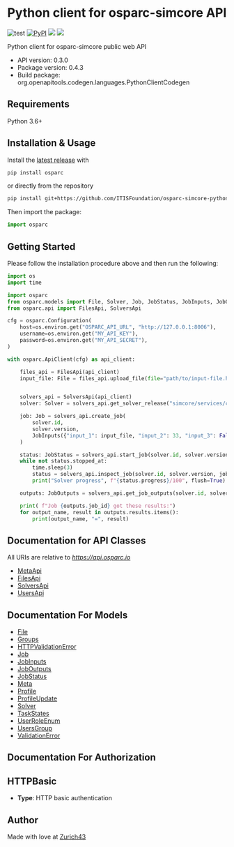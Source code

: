 # Python client for osparc-simcore API

![test](https://github.com/ITISFoundation/osparc-simcore-python-client/workflows/test/badge.svg)
[![PyPI](https://img.shields.io/pypi/v/osparc)](https://pypi.org/project/osparc/)
[![](https://img.shields.io/pypi/status/osparc)](https://pypi.org/project/osparc/)
[![](https://img.shields.io/pypi/l/osparc)](https://pypi.org/project/osparc/)


<!--
TODO: activate when service is up and running in production
[![codecov](https://codecov.io/gh/ITISFoundation/osparc-simcore-python-client/branch/master/graph/badge.svg)](https://codecov.io/gh/ITISFoundation/osparc-simcore-python-client) -->


Python client for osparc-simcore public web API

- API version: 0.3.0
- Package version: 0.4.3
- Build package: org.openapitools.codegen.languages.PythonClientCodegen

## Requirements

Python 3.6+

## Installation & Usage

Install the [latest release](https://github.com/ITISFoundation/osparc-simcore-python-client/releases) with

```sh
pip install osparc
```
or directly from the repository
```sh
pip install git+https://github.com/ITISFoundation/osparc-simcore-python-client.git
```

Then import the package:

```python
import osparc
```

## Getting Started

Please follow the installation procedure above and then run the following:

```python
import os
import time

import osparc
from osparc.models import File, Solver, Job, JobStatus, JobInputs, JobOutputs
from osparc.api import FilesApi, SolversApi

cfg = osparc.Configuration(
    host=os.environ.get("OSPARC_API_URL", "http://127.0.0.1:8006"),
    username=os.environ.get("MY_API_KEY"),
    password=os.environ.get("MY_API_SECRET"),
)

with osparc.ApiClient(cfg) as api_client:

    files_api = FilesApi(api_client)
    input_file: File = files_api.upload_file(file="path/to/input-file.h5")


    solvers_api = SolversApi(api_client)
    solver: Solver = solvers_api.get_solver_release("simcore/services/comp/isolve", "1.2.3")

    job: Job = solvers_api.create_job(
        solver.id,
        solver.version,
        JobInputs({"input_1": input_file, "input_2": 33, "input_3": False}),
    )

    status: JobStatus = solvers_api.start_job(solver.id, solver.version, job.id)
    while not status.stopped_at:
        time.sleep(3)
        status = solvers_api.inspect_job(solver.id, solver.version, job.id)
        print("Solver progress", f"{status.progress}/100", flush=True)

    outputs: JobOutputs = solvers_api.get_job_outputs(solver.id, solver.version, job.id)

    print( f"Job {outputs.job_id} got these results:")
    for output_name, result in outputs.results.items():
        print(output_name, "=", result)

```

## Documentation for API Classes

All URIs are relative to *https://api.osparc.io*

- [MetaApi](docs/md/MetaApi.md)
- [FilesApi](docs/md/FilesApi.md)
- [SolversApi](docs/md/SolversApi.md)
- [UsersApi](docs/md/UsersApi.md)


## Documentation For Models

 - [File](docs/md/File.md)
 - [Groups](docs/md/Groups.md)
 - [HTTPValidationError](docs/md/HTTPValidationError.md)
 - [Job](docs/md/Job.md)
 - [JobInputs](docs/md/JobInputs.md)
 - [JobOutputs](docs/md/JobOutputs.md)
 - [JobStatus](docs/md/JobStatus.md)
 - [Meta](docs/md/Meta.md)
 - [Profile](docs/md/Profile.md)
 - [ProfileUpdate](docs/md/ProfileUpdate.md)
 - [Solver](docs/md/Solver.md)
 - [TaskStates](docs/md/TaskStates.md)
 - [UserRoleEnum](docs/md/UserRoleEnum.md)
 - [UsersGroup](docs/md/UsersGroup.md)
 - [ValidationError](docs/md/ValidationError.md)


## Documentation For Authorization


## HTTPBasic

- **Type**: HTTP basic authentication


## Author

Made with love at [Zurich43](www.z43.swiss)
